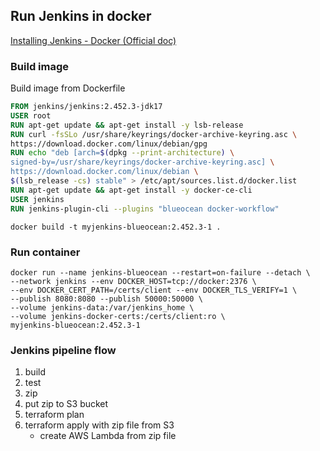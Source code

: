 ## Run Jenkins in docker

[Installing Jenkins - Docker (Official doc)](https://www.jenkins.io/doc/book/installing/docker/)

### Build image

Build image from Dockerfile

```dockerfile
FROM jenkins/jenkins:2.452.3-jdk17
USER root
RUN apt-get update && apt-get install -y lsb-release
RUN curl -fsSLo /usr/share/keyrings/docker-archive-keyring.asc \
https://download.docker.com/linux/debian/gpg
RUN echo "deb [arch=$(dpkg --print-architecture) \
signed-by=/usr/share/keyrings/docker-archive-keyring.asc] \
https://download.docker.com/linux/debian \
$(lsb_release -cs) stable" > /etc/apt/sources.list.d/docker.list
RUN apt-get update && apt-get install -y docker-ce-cli
USER jenkins
RUN jenkins-plugin-cli --plugins "blueocean docker-workflow"
```

```shell
docker build -t myjenkins-blueocean:2.452.3-1 .
```

### Run container

```shell
docker run --name jenkins-blueocean --restart=on-failure --detach \
--network jenkins --env DOCKER_HOST=tcp://docker:2376 \
--env DOCKER_CERT_PATH=/certs/client --env DOCKER_TLS_VERIFY=1 \
--publish 8080:8080 --publish 50000:50000 \
--volume jenkins-data:/var/jenkins_home \
--volume jenkins-docker-certs:/certs/client:ro \
myjenkins-blueocean:2.452.3-1
```


### Jenkins pipeline flow

1. build
2. test
3. zip
4. put zip to S3 bucket
5. terraform plan
6. terraform apply with zip file from S3
   - create AWS Lambda from zip file 

